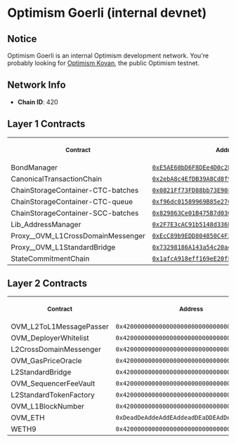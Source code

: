 # Optimism Goerli (internal devnet)
## Notice
Optimism Goerli is an internal Optimism development network. You're probably looking for [Optimism Kovan](../kovan#readme), the public Optimism testnet.
## Network Info
- **Chain ID**: 420
## Layer 1 Contracts
<table>
<tr>
<th>
<img width="506px" height="0px" />
<p><small>Contract</small></p>
</th>
<th>
<img width="506px" height="0px" />
<p><small>Address</small></p>
</th>
</tr>
<tr>
<td>
BondManager
</td>
<td align="center">
<a href="https://goerli.etherscan.io/address/0xE5AE60bD6F8DEe4D0c2BC9268e23B92F1cacC58F">
<code>0xE5AE60bD6F8DEe4D0c2BC9268e23B92F1cacC58F</code>
</a>
</td>
</tr>
<tr>
<td>
CanonicalTransactionChain
</td>
<td align="center">
<a href="https://goerli.etherscan.io/address/0x2ebA8c4EfDB39A8Cd8f9eD65c50ec079f7CEBD81">
<code>0x2ebA8c4EfDB39A8Cd8f9eD65c50ec079f7CEBD81</code>
</a>
</td>
</tr>
<tr>
<td>
ChainStorageContainer-CTC-batches
</td>
<td align="center">
<a href="https://goerli.etherscan.io/address/0x0821Ff73FD88bb73E90F2Ea459B57430dff731Dd">
<code>0x0821Ff73FD88bb73E90F2Ea459B57430dff731Dd</code>
</a>
</td>
</tr>
<tr>
<td>
ChainStorageContainer-CTC-queue
</td>
<td align="center">
<a href="https://goerli.etherscan.io/address/0xf96dc01589969B85e27017F1bC449CB981eED9C8">
<code>0xf96dc01589969B85e27017F1bC449CB981eED9C8</code>
</a>
</td>
</tr>
<tr>
<td>
ChainStorageContainer-SCC-batches
</td>
<td align="center">
<a href="https://goerli.etherscan.io/address/0x829863Ce01B475B7d030539d2181d49E7A4b8aD9">
<code>0x829863Ce01B475B7d030539d2181d49E7A4b8aD9</code>
</a>
</td>
</tr>
<tr>
<td>
Lib_AddressManager
</td>
<td align="center">
<a href="https://goerli.etherscan.io/address/0x2F7E3cAC91b5148d336BbffB224B4dC79F09f01D">
<code>0x2F7E3cAC91b5148d336BbffB224B4dC79F09f01D</code>
</a>
</td>
</tr>
<tr>
<td>
Proxy__OVM_L1CrossDomainMessenger
</td>
<td align="center">
<a href="https://goerli.etherscan.io/address/0xEcC89b9EDD804850C4F343A278Be902be11AaF42">
<code>0xEcC89b9EDD804850C4F343A278Be902be11AaF42</code>
</a>
</td>
</tr>
<tr>
<td>
Proxy__OVM_L1StandardBridge
</td>
<td align="center">
<a href="https://goerli.etherscan.io/address/0x73298186A143a54c20ae98EEE5a025bD5979De02">
<code>0x73298186A143a54c20ae98EEE5a025bD5979De02</code>
</a>
</td>
</tr>
<tr>
<td>
StateCommitmentChain
</td>
<td align="center">
<a href="https://goerli.etherscan.io/address/0x1afcA918eff169eE20fF8AB6Be75f3E872eE1C1A">
<code>0x1afcA918eff169eE20fF8AB6Be75f3E872eE1C1A</code>
</a>
</td>
</tr>
</table>

## Layer 2 Contracts
<table>
<tr>
<th>
<img width="506px" height="0px" />
<p><small>Contract</small></p>
</th>
<th>
<img width="506px" height="0px" />
<p><small>Address</small></p>
</th>
</tr>
<tr>
<td>
OVM_L2ToL1MessagePasser
</td>
<td align="center">
<code>0x4200000000000000000000000000000000000000</code>
</td>
</tr>
<tr>
<td>
OVM_DeployerWhitelist
</td>
<td align="center">
<code>0x4200000000000000000000000000000000000002</code>
</td>
</tr>
<tr>
<td>
L2CrossDomainMessenger
</td>
<td align="center">
<code>0x4200000000000000000000000000000000000007</code>
</td>
</tr>
<tr>
<td>
OVM_GasPriceOracle
</td>
<td align="center">
<code>0x420000000000000000000000000000000000000F</code>
</td>
</tr>
<tr>
<td>
L2StandardBridge
</td>
<td align="center">
<code>0x4200000000000000000000000000000000000010</code>
</td>
</tr>
<tr>
<td>
OVM_SequencerFeeVault
</td>
<td align="center">
<code>0x4200000000000000000000000000000000000011</code>
</td>
</tr>
<tr>
<td>
L2StandardTokenFactory
</td>
<td align="center">
<code>0x4200000000000000000000000000000000000012</code>
</td>
</tr>
<tr>
<td>
OVM_L1BlockNumber
</td>
<td align="center">
<code>0x4200000000000000000000000000000000000013</code>
</td>
</tr>
<tr>
<td>
OVM_ETH
</td>
<td align="center">
<code>0xDeadDeAddeAddEAddeadDEaDDEAdDeaDDeAD0000</code>
</td>
</tr>
<tr>
<td>
WETH9
</td>
<td align="center">
<code>0x4200000000000000000000000000000000000006</code>
</td>
</tr>
</table>

